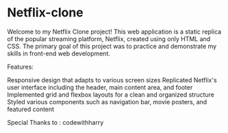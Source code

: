 # Netflix-clone
Welcome to my Netflix Clone project! This web application is a static replica of the popular streaming platform, Netflix, created using only HTML and CSS. The primary goal of this project was to practice and demonstrate my skills in front-end web development.

Features:

Responsive design that adapts to various screen sizes
Replicated Netflix's user interface including the header, main content area, and footer
Implemented grid and flexbox layouts for a clean and organized structure
Styled various components such as navigation bar, movie posters, and featured content

Special Thanks to : codewithharry
